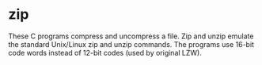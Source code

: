 <h1>zip</h1>
These C programs compress and uncompress a file. Zip and unzip emulate the standard Unix/Linux zip and unzip commands. The programs use 16-bit code words instead of 12-bit codes (used by original LZW).
